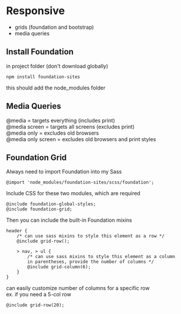 # Responsive
* grids (foundation and bootstrap)
* media queries

## Install Foundation
in project folder (don't download globally)

	npm install foundation-sites

this should add the node_modules folder

## Media Queries
@media = targets everything (includes print)  
@media screen = targets all screens (excludes print)  
@media only = excludes old browsers  
@media only screen = excludes old browsers and print styles

## Foundation Grid
Always need to import Foundation into my Sass

	@import 'node_modules/foundation-sites/scss/foundation';

Include CSS for these two modules, which are required

	@include foundation-global-styles;
	@include foundation-grid;

Then you can include the built-in Foundation mixins

	header {
		/* can use sass mixins to style this element as a row */
		@include grid-row();

		> nav, > ul {
			/* can use sass mixins to style this element as a column
			in parentheses, provide the number of columns */
			@include grid-column(6);
		}
	}
	
can easily customize number of columns for a specific row  
ex. if you need a 5-col row

	@include grid-row(20);